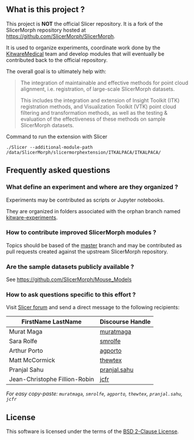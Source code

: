 ## What is this project ?

This project is **NOT** the official Slicer repository. It is a fork of the SlicerMorph repository hosted at https://github.com/SlicerMorph/SlicerMorph.

It is used to organize experiments, coordinate work done by the [KitwareMedical][KitwareMedical] team and develop modules that will eventually be contributed back to the official repository.

The overall goal is to ultimately help with:

> The integration of maintainable and effective methods for point cloud alignment, i.e. registration, of large-scale SlicerMorph datasets.
>
> This includes the integration and extension of Insight Toolkit (ITK) registration methods, and Visualization Toolkit (VTK) point cloud filtering and transformation methods, as well as the testing & evaluation of the effectiveness of these methods on sample SlicerMorph datasets.

[KitwareMedical]: https://www.kitware.com/teams/medical-computing

Command to run the extension with Slicer
```
./Slicer --additional-module-path /data/SlicerMorph/slicermorphextension/ITKALPACA/ITKALPACA/
```

## Frequently asked questions

### What define an experiment and where are they organized ?

Experiments may be contributed as scripts or Jupyter notebooks.

They are organized in folders associated with the orphan branch named [kitware-experiments][].

[kitware-experiments]: https://github.com/KitwareMedical/SlicerMorph/tree/kitware-experiments

### How to contribute improved SlicerMorph modules ?

Topics should be based of the [master][] branch and may be contributed as pull requests created against the upstream SlicerMorph repository.

[master]: https://github.com/KitwareMedical/SlicerMorph/tree/master

### Are the sample datasets publicly available ?

See https://github.com/SlicerMorph/Mouse_Models


### How to ask questions specific to this effort ?

Visit [Slicer forum](https://discourse.slicer.org) and send a direct message to the following recipients:

| FirstName LastName | Discourse Handle |
|--|--|
| Murat Maga | [muratmaga][] |
| Sara Rolfe | [smrolfe][] |
| Arthur Porto | [agporto][] |
| Matt McCormick | [thewtex][] |
| Pranjal Sahu | [pranjal.sahu][] |
| Jean-Christophe Fillion-Robin | [jcfr][] |

_For easy copy-paste: `muratmaga`, `smrolfe`, `agporto`, `thewtex`, `pranjal.sahu`, `jcfr`_


[muratmaga]: https://discourse.slicer.org/u/muratmaga
[smrolfe]: https://discourse.slicer.org/u/smrolfe
[agporto]: https://discourse.slicer.org/u/agporto
[thewtex]: https://discourse.slicer.org/u/thewtex
[pranjal.sahu]: https://discourse.slicer.org/u/pranjal.sahu
[jcfr]: https://discourse.slicer.org/u/jcfr

## License

This software is licensed under the terms of the [BSD 2-Clause License](LICENSE.md).


